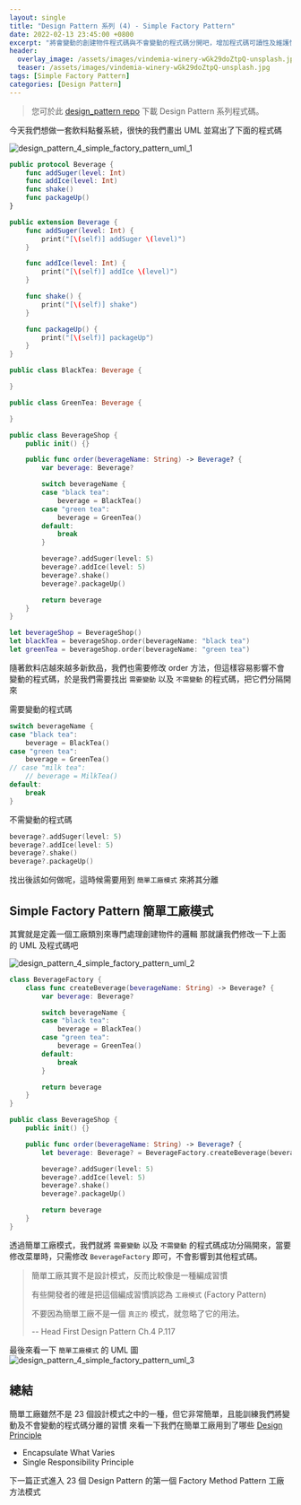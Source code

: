 ```yaml
---
layout: single
title: "Design Pattern 系列 (4) - Simple Factory Pattern"
date: 2022-02-13 23:45:00 +0800
excerpt: "將會變動的創建物件程式碼與不會變動的程式碼分開吧，增加程式碼可讀性及維護性"
header:
  overlay_image: /assets/images/vindemia-winery-wGk29doZtpQ-unsplash.jpg
  teaser: /assets/images/vindemia-winery-wGk29doZtpQ-unsplash.jpg
tags: [Simple Factory Pattern]
categories: [Design Pattern]
---
```


> 您可於此 [design_pattern repo](https://github.com/nickhuang9527/design_pattern) 下載 Design Pattern 系列程式碼。

今天我們想做一套飲料點餐系統，很快的我們畫出 UML 並寫出了下面的程式碼

![design_pattern_4_simple_factory_pattern_uml_1](/blog/assets/images/design_pattern_4_simple_factory_pattern_uml_1.png)

```swift
public protocol Beverage {
    func addSuger(level: Int)
    func addIce(level: Int)
    func shake()
    func packageUp()
}

public extension Beverage {
    func addSuger(level: Int) {
        print("[\(self)] addSuger \(level)")
    }

    func addIce(level: Int) {
        print("[\(self)] addIce \(level)")
    }

    func shake() {
        print("[\(self)] shake")
    }

    func packageUp() {
        print("[\(self)] packageUp")
    }
}

public class BlackTea: Beverage {

}

public class GreenTea: Beverage {

}

public class BeverageShop {
    public init() {}

    public func order(beverageName: String) -> Beverage? {
        var beverage: Beverage?

        switch beverageName {
        case "black tea":
            beverage = BlackTea()
        case "green tea":
            beverage = GreenTea()
        default:
            break
        }

        beverage?.addSuger(level: 5)
        beverage?.addIce(level: 5)
        beverage?.shake()
        beverage?.packageUp()

        return beverage
    }
}

let beverageShop = BeverageShop()
let blackTea = beverageShop.order(beverageName: "black tea")
let greenTea = beverageShop.order(beverageName: "green tea")
```

隨著飲料店越來越多新飲品，我們也需要修改 order 方法，但這樣容易影響不會變動的程式碼，於是我們需要找出 `需要變動` 以及 `不需變動` 的程式碼，把它們分隔開來

需要變動的程式碼

```swift
switch beverageName {
case "black tea":
    beverage = BlackTea()
case "green tea":
    beverage = GreenTea()
// case "milk tea":
    // beverage = MilkTea()
default:
    break
}
```

不需變動的程式碼

```swift
beverage?.addSuger(level: 5)
beverage?.addIce(level: 5)
beverage?.shake()
beverage?.packageUp()
```

找出後該如何做呢，這時候需要用到 `簡單工廠模式` 來將其分離

## Simple Factory Pattern 簡單工廠模式

其實就是定義一個工廠類別來專門處理創建物件的邏輯
那就讓我們修改一下上面的 UML 及程式碼吧

![design_pattern_4_simple_factory_pattern_uml_2](/blog/assets/images/design_pattern_4_simple_factory_pattern_uml_2.png)

```swift
class BeverageFactory {
    class func createBeverage(beverageName: String) -> Beverage? {
        var beverage: Beverage?

        switch beverageName {
        case "black tea":
            beverage = BlackTea()
        case "green tea":
            beverage = GreenTea()
        default:
            break
        }

        return beverage
    }
}

public class BeverageShop {
    public init() {}

    public func order(beverageName: String) -> Beverage? {
        let beverage: Beverage? = BeverageFactory.createBeverage(beverageName: beverageName)

        beverage?.addSuger(level: 5)
        beverage?.addIce(level: 5)
        beverage?.shake()
        beverage?.packageUp()

        return beverage
    }
}
```

透過簡單工廠模式，我們就將 `需要變動` 以及 `不需變動` 的程式碼成功分隔開來，當要修改菜單時，只需修改 `BeverageFactory` 即可，不會影響到其他程式碼。

> 簡單工廠其實不是設計模式，反而比較像是一種編成習慣
>
> 有些開發者的確是把這個編成習慣誤認為 `工廠模式` (Factory Pattern)
>
> 不要因為簡單工廠不是一個 `真正的` 模式，就忽略了它的用法。
>
> -- Head First Design Pattern Ch.4 P.117

最後來看一下 `簡單工廠模式` 的 UML 圖
![design_pattern_4_simple_factory_pattern_uml_3](/blog/assets/images/design_pattern_4_simple_factory_pattern_uml_3.png)

## 總結

簡單工廠雖然不是 23 個設計模式之中的一種，但它非常簡單，且能訓練我們將變動及不會變動的程式碼分離的習慣
來看一下我們在簡單工廠用到了哪些 [Design Principle](https://nickhuang9527.github.io/blog/design%20pattern/design-pattern-1-design-principle/)

- Encapsulate What Varies
- Single Responsibility Principle

下一篇正式進入 23 個 Design Pattern 的第一個 Factory Method Pattern 工廠方法模式
